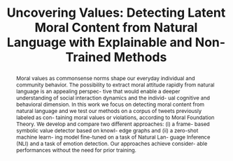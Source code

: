 ---
title: "Uncovering Values: Detecting Latent Moral Content from Natural Language with Explainable and Non-Trained Methods"
authors:
- Luigi Asprino 
- Stefano De Giorgis
- Aldo Gangemi
- Luana Bulla
- Ludovica Marinucci
- Misael Mongiovì
abstract: 'Moral values as commonsense norms shape our
everyday individual and community behavior.
The possibility to extract moral attitude rapidly
from natural language is an appealing perspec-
tive that would enable a deeper understanding
of social interaction dynamics and the individ-
ual cognitive and behavioral dimension. In this
work we focus on detecting moral content from
natural language and we test our methods on
a corpus of tweets previously labeled as con-
taining moral values or violations, according
to Moral Foundation Theory. We develop and
compare two different approaches: (i) a frame-
based symbolic value detector based on knowl-
edge graphs and (ii) a zero-shot machine learn-
ing model fine-tuned on a task of Natural Lan-
guage Inference (NLI) and a task of emotion
detection. Our approaches achieve consider-
able performances without the need for prior
training.'
journal: DeeLIO
year: 2022
tasks:
- moral_sentiment_analysis
datasets:
- moral_foundations_twitter_corpus
---